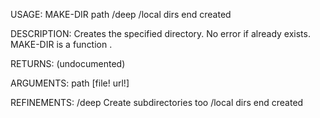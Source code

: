 USAGE:
     MAKE-DIR path /deep /local dirs end created

DESCRIPTION:
     Creates the specified directory. No error if already exists.
     MAKE-DIR is a function .

RETURNS:
    (undocumented)

ARGUMENTS:
    path [file! url!]

REFINEMENTS:
    /deep
        Create subdirectories too
    /local
    dirs
    end
    created
